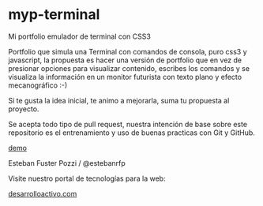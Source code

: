 myp-terminal
============

Mi portfolio emulador de terminal con CSS3

Portfolio que simula una Terminal con comandos de consola, puro css3 y javascript, la propuesta es hacer una versión de portfolio que en vez de presionar opciones para visualizar contenido, escribes los comandos y se visualiza la información en un monitor futurista con texto plano y efecto mecanográfico :-)

Si te gusta la idea inicial, te animo a mejorarla, suma tu propuesta al proyecto.

Se acepta todo tipo de pull request, nuestra intención de base sobre este repositorio es el entrenamiento y uso de buenas practicas con Git y GitHub. 

[demo](https://estebanrfp.github.io/myp-terminal)

Esteban Fuster Pozzi / @estebanrfp

Visite nuestro portal de tecnologías para la web:

[desarrolloactivo.com](https://desarrolloactivo.com)
